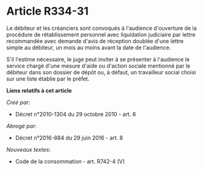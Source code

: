 # Article R334-31

Le débiteur et les créanciers sont convoqués à l'audience d'ouverture de la procédure de rétablissement personnel avec
liquidation judiciaire par lettre recommandée avec demande d'avis de réception doublée d'une lettre simple au débiteur, un
mois au moins avant la date de l'audience. 

S'il l'estime nécessaire, le juge peut inviter à se présenter à l'audience le service chargé d'une mesure d'aide ou d'action
sociale mentionné par le débiteur dans son dossier de dépôt ou, à défaut, un travailleur social choisi sur une liste établie
par le préfet.

**Liens relatifs à cet article**

_Créé par_:

  - Décret n°2010-1304 du 29 octobre 2010 - art. 6

_Abrogé par_:

  - Décret n°2016-884 du 29 juin 2016 - art. 8

_Nouveaux textes_:

  - Code de la consommation - art. R742-4 (V)
